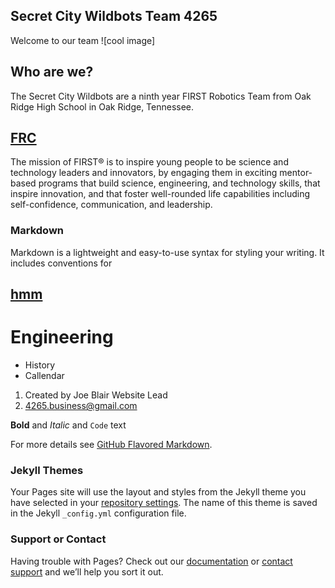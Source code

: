 ## Secret City Wildbots Team 4265
Welcome to our team
![cool image]
## Who are we?
 The Secret City Wildbots are a ninth year FIRST Robotics Team from Oak Ridge High School in Oak Ridge, Tennessee. 
## [FRC](https://www.firstinspires.org/)
The mission of FIRST® is to inspire young people to be science and technology leaders and innovators, by engaging them in exciting mentor-based programs that build science, engineering, and technology skills, that inspire innovation, and that foster well-rounded life capabilities including self-confidence, communication, and leadership. 
### Markdown

Markdown is a lightweight and easy-to-use syntax for styling your writing. It includes conventions for

## [hmm](https://www.firstinspires.org/)
# Engineering

- History
- Callendar

1. Created by Joe Blair Website Lead
2. 4265.business@gmail.com

**Bold** and _Italic_ and `Code` text


For more details see [GitHub Flavored Markdown](https://guides.github.com/features/mastering-markdown/).

### Jekyll Themes

Your Pages site will use the layout and styles from the Jekyll theme you have selected in your [repository settings](https://github.com/blairjoe000/blairjoe000.github.io/settings). The name of this theme is saved in the Jekyll `_config.yml` configuration file.

### Support or Contact

Having trouble with Pages? Check out our [documentation](https://docs.github.com/categories/github-pages-basics/) or [contact support](https://github.com/contact) and we’ll help you sort it out.
